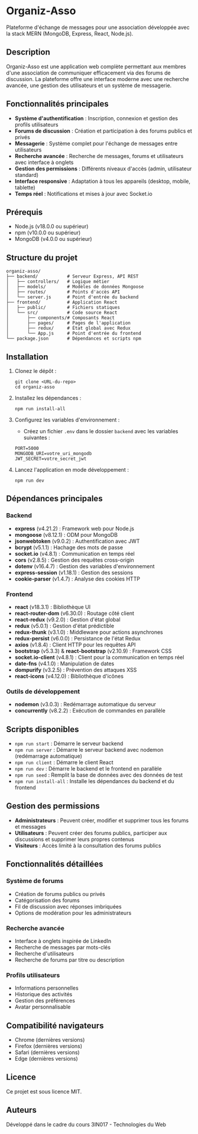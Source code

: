 # Organiz-Asso

Plateforme d'échange de messages pour une association développée avec la stack MERN (MongoDB, Express, React, Node.js).

## Description

Organiz-Asso est une application web complète permettant aux membres d'une association de communiquer efficacement via des forums de discussion. La plateforme offre une interface moderne avec une recherche avancée, une gestion des utilisateurs et un système de messagerie.

## Fonctionnalités principales

- **Système d'authentification** : Inscription, connexion et gestion des profils utilisateurs
- **Forums de discussion** : Création et participation à des forums publics et privés
- **Messagerie** : Système complet pour l'échange de messages entre utilisateurs
- **Recherche avancée** : Recherche de messages, forums et utilisateurs avec interface à onglets
- **Gestion des permissions** : Différents niveaux d'accès (admin, utilisateur standard)
- **Interface responsive** : Adaptation à tous les appareils (desktop, mobile, tablette)
- **Temps réel** : Notifications et mises à jour avec Socket.io

## Prérequis

- Node.js (v18.0.0 ou supérieur)
- npm (v10.0.0 ou supérieur)
- MongoDB (v4.0.0 ou supérieur)

## Structure du projet

```
organiz-asso/
├── backend/           # Serveur Express, API REST
│   ├── controllers/   # Logique métier
│   ├── models/        # Modèles de données Mongoose
│   ├── routes/        # Points d'accès API
│   └── server.js      # Point d'entrée du backend
├── frontend/          # Application React
│   ├── public/        # Fichiers statiques
│   └── src/           # Code source React
│       ├── components/# Composants React
│       ├── pages/     # Pages de l'application
│       ├── redux/     # État global avec Redux
│       └── App.js     # Point d'entrée du frontend
└── package.json       # Dépendances et scripts npm
```

## Installation

1. Clonez le dépôt :
   ```
   git clone <URL-du-repo>
   cd organiz-asso
   ```

2. Installez les dépendances :
   ```
   npm run install-all
   ```

3. Configurez les variables d'environnement :
   - Créez un fichier `.env` dans le dossier `backend` avec les variables suivantes :
   ```
   PORT=5000
   MONGODB_URI=votre_uri_mongodb
   JWT_SECRET=votre_secret_jwt
   ```

4. Lancez l'application en mode développement :
   ```
   npm run dev
   ```

## Dépendances principales

### Backend
- **express** (v4.21.2) : Framework web pour Node.js
- **mongoose** (v8.12.1) : ODM pour MongoDB
- **jsonwebtoken** (v9.0.2) : Authentification avec JWT
- **bcrypt** (v5.1.1) : Hachage des mots de passe
- **socket.io** (v4.8.1) : Communication en temps réel
- **cors** (v2.8.5) : Gestion des requêtes cross-origin
- **dotenv** (v16.4.7) : Gestion des variables d'environnement
- **express-session** (v1.18.1) : Gestion des sessions
- **cookie-parser** (v1.4.7) : Analyse des cookies HTTP

### Frontend
- **react** (v18.3.1) : Bibliothèque UI
- **react-router-dom** (v6.30.0) : Routage côté client
- **react-redux** (v9.2.0) : Gestion d'état global
- **redux** (v5.0.1) : Gestion d'état prédictible
- **redux-thunk** (v3.1.0) : Middleware pour actions asynchrones
- **redux-persist** (v6.0.0) : Persistance de l'état Redux
- **axios** (v1.8.4) : Client HTTP pour les requêtes API
- **bootstrap** (v5.3.3) & **react-bootstrap** (v2.10.9) : Framework CSS
- **socket.io-client** (v4.8.1) : Client pour la communication en temps réel
- **date-fns** (v4.1.0) : Manipulation de dates
- **dompurify** (v3.2.5) : Prévention des attaques XSS
- **react-icons** (v4.12.0) : Bibliothèque d'icônes

### Outils de développement
- **nodemon** (v3.0.3) : Redémarrage automatique du serveur
- **concurrently** (v8.2.2) : Exécution de commandes en parallèle

## Scripts disponibles

- `npm run start` : Démarre le serveur backend
- `npm run server` : Démarre le serveur backend avec nodemon (redémarrage automatique)
- `npm run client` : Démarre le client React
- `npm run dev` : Démarre le backend et le frontend en parallèle
- `npm run seed` : Remplit la base de données avec des données de test
- `npm run install-all` : Installe les dépendances du backend et du frontend

## Gestion des permissions

- **Administrateurs** : Peuvent créer, modifier et supprimer tous les forums et messages
- **Utilisateurs** : Peuvent créer des forums publics, participer aux discussions et supprimer leurs propres contenus
- **Visiteurs** : Accès limité à la consultation des forums publics

## Fonctionnalités détaillées

### Système de forums
- Création de forums publics ou privés
- Catégorisation des forums
- Fil de discussion avec réponses imbriquées
- Options de modération pour les administrateurs

### Recherche avancée
- Interface à onglets inspirée de LinkedIn
- Recherche de messages par mots-clés
- Recherche d'utilisateurs
- Recherche de forums par titre ou description

### Profils utilisateurs
- Informations personnelles
- Historique des activités
- Gestion des préférences
- Avatar personnalisable

## Compatibilité navigateurs

- Chrome (dernières versions)
- Firefox (dernières versions)
- Safari (dernières versions)
- Edge (dernières versions)

## Licence

Ce projet est sous licence MIT.

## Auteurs

Développé dans le cadre du cours 3IN017 - Technologies du Web
